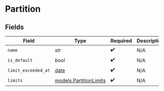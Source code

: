 # Partition


## Fields

| Field                                                                | Type                                                                 | Required                                                             | Description                                                          |
| -------------------------------------------------------------------- | -------------------------------------------------------------------- | -------------------------------------------------------------------- | -------------------------------------------------------------------- |
| `name`                                                               | *str*                                                                | :heavy_check_mark:                                                   | N/A                                                                  |
| `is_default`                                                         | *bool*                                                               | :heavy_check_mark:                                                   | N/A                                                                  |
| `limit_exceeded_at`                                                  | [date](https://docs.python.org/3/library/datetime.html#date-objects) | :heavy_check_mark:                                                   | N/A                                                                  |
| `limits`                                                             | [models.PartitionLimits](../models/partitionlimits.md)               | :heavy_check_mark:                                                   | N/A                                                                  |